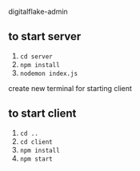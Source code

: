 digitalflake-admin


## to start server 
1. `cd server`
2. `npm install`
3. `nodemon index.js`

create new terminal for starting client 

## to start client 
1. `cd ..`
2. `cd client`
3. `npm install`
4. `npm start`

   
